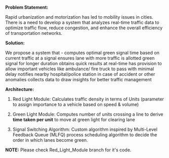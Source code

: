 **Problem Statement:**

Rapid urbanization and motorization has led to mobility issues in cities. There is a need to develop a system that analyzes real-time traffic data to optimize traffic flow, reduce congestion, and
enhance the overall efficiency of transportation networks.

**Solution:**

We propose a system that -
computes optimal green signal time based on current traffic at a signal
ensures lane with more traffic is allotted green signal for longer duration
obtains quick results at real-time
has provision to allow important vehicles like ambulance/ fire truck to pass with minimal delay
notifies nearby hospital/police station in case of accident or other anomalies
collects data to draw insights for better traffic management

**Architecture:**

1) Red Light Module:
   Calculates traffic density in terms of Units (parameter to assign importance to a vehicle based on speed & volume)
  
2) Green Light Module:
   Computes number of units crossing a line to derive **time taken per unit** to move at green light for clearing lane
   
3) Signal Switching Algorithm:
   Custom algorithm inspired by Multi-Level Feedback Queue (MLFQ) process scheduling algorithm to decide the order in which lanes become green.


**NOTE:** Please check Red_Light_Module branch for it's code.
   
   

